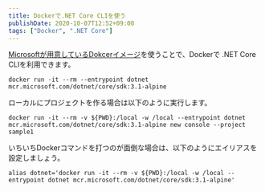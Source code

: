 ```yaml
---
title: Dockerで.NET Core CLIを使う
publishDate: 2020-10-07T12:52+09:00
tags: ["Docker", ".NET Core"]
---
```


[Microsoftが用意しているDokcerイメージ](https://hub.docker.com/_/microsoft-dotnet-core-sdk/)を使うことで、Dockerで .NET Core CLIを利用できます。

```
docker run -it --rm --entrypoint dotnet mcr.microsoft.com/dotnet/core/sdk:3.1-alpine
```

ローカルにプロジェクトを作る場合は以下のように実行します。

```
docker run -it --rm -v ${PWD}:/local -w /local --entrypoint dotnet mcr.microsoft.com/dotnet/core/sdk:3.1-alpine new console --project sample1
```

いちいちDockerコマンドを打つのが面倒な場合は、以下のようにエイリアスを設定しましょう。

```
alias dotnet='docker run -it --rm -v ${PWD}:/local -w /local --entrypoint dotnet mcr.microsoft.com/dotnet/core/sdk:3.1-alpine'
```
